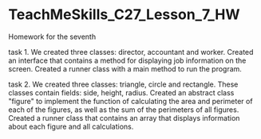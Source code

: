 # TeachMeSkills_C27_Lesson_7_HW
Homework for the seventh 

task 1.
We created three classes: director, accountant and worker. 
Сreated an interface that contains a method for displaying job information on the screen. 
Сreated a runner class with a main method to run the program.

task 2.
We created three classes: triangle, circle and rectangle. These classes contain fields: side, height, radius.
Created an abstract class "figure" to implement the function of calculating the area and perimeter of each of the figures, as well as the sum of the perimeters of all figures.
Created a runner class that contains an array that displays information about each figure and all calculations.
